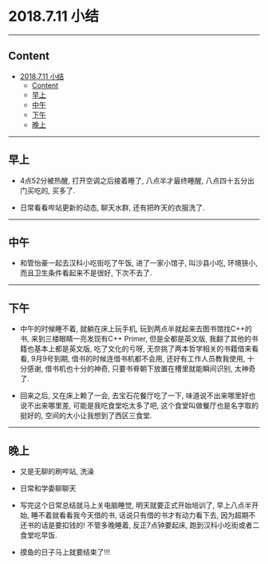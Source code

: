 # 2018.7.11 小结

---

## Content

<!-- TOC -->

- [2018.7.11 小结](#2018711-小结)
    - [Content](#content)
    - [早上](#早上)
    - [中午](#中午)
    - [下午](#下午)
    - [晚上](#晚上)

<!-- /TOC -->

---

## 早上

- 4点52分被热醒, 打开空调之后接着睡了, 八点半才最终睡醒, 八点四十五分出门买吃的, 买多了.

- 日常看看哔站更新的动态, 聊天水群, 还有把昨天的衣服洗了.

---

## 中午

- 和管怡豪一起去汉科小吃街吃了午饭, 进了一家小馆子, 叫沙县小吃, 环境狭小, 而且卫生条件看起来不是很好, 下次不去了.

---

## 下午

- 中午的时候睡不着, 就躺在床上玩手机, 玩到两点半就起来去图书馆找C++的书, 来到三楼眼睛一亮发现有C++ Primer, 但是全都是英文版, 我翻了其他的书籍也基本上都是英文版, 吃了文化的亏呀, 无奈挑了两本哲学相关的书籍借来看看, 9月9号到期, 借书的时候连借书机都不会用, 还好有工作人员教我使用, 十分感谢, 借书机也十分的神奇, 只要书脊朝下放置在槽里就能瞬间识别, 太神奇了.

- 回来之后, 又在床上赖了一会, 去宝石花餐厅吃了一下, 味道说不出来哪里好也说不出来哪里差, 可能是我吃食堂吃太多了吧, 这个食堂叫做餐厅也是名字取的挺好的, 空间的大小让我想到了西区三食堂.

---

## 晚上

- 又是无聊的刷哔站, 洗澡

- 日常和学委聊聊天

- 写完这个日常总结就马上关电脑睡觉, 明天就要正式开始培训了, 早上八点半开始, 睡不着就看看我今天借的书, 话说只有借的书才有动力看下去, 因为超期不还书的话是要扣钱的! 不管多晚睡着, 反正7点钟要起床, 跑到汉科小吃街或者二食堂吃早饭.

- 摸鱼的日子马上就要结束了!!!